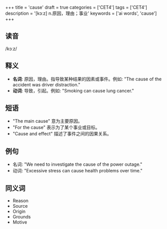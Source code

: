 +++
title = 'cause'
draft = true
categories = ['CET4']
tags = ['CET4']
description = '[kɔːz] n.原因，理由；事业'
keywords = ['ai words', 'cause']
+++

## 读音
/kɔːz/

## 释义
- **名词**: 原因，理由。指导致某种结果的因素或事件。例如: "The cause of the accident was driver distraction."
- **动词**: 导致，引起。例如: "Smoking can cause lung cancer."

## 短语
- "The main cause" 意为主要原因。
- "For the cause" 表示为了某个事业或目标。
- "Cause and effect" 描述了事件之间的因果关系。

## 例句
- 名词: "We need to investigate the cause of the power outage."
- 动词: "Excessive stress can cause health problems over time."

## 同义词
- Reason
- Source
- Origin
- Grounds
- Motive

